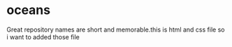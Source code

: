 # oceans
Great repository names are short and memorable.this is html and css file so i want to added those file
